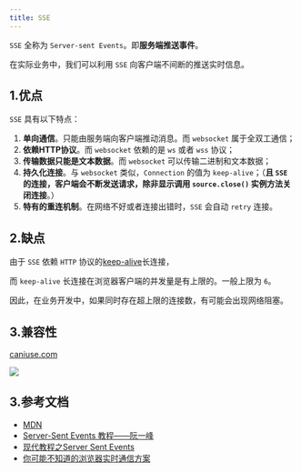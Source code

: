 ```yaml
---
title: SSE
---
```


`SSE` 全称为 `Server-sent Events`。即**服务端推送事件**。

在实际业务中，我们可以利用 `SSE` 向客户端不间断的推送实时信息。

## 1.优点

`SSE` 具有以下特点：

1. **单向通信**。只能由服务端向客户端推动消息。而 `websocket` 属于全双工通信；
2. **依赖HTTP协议**。而 `websocket` 依赖的是 `ws` 或者 `wss` 协议；
3. **传输数据只能是文本数据**。而 `websocket` 可以传输二进制和文本数据；
4. **持久化连接**。与 `websocket` 类似，`Connection` 的值为 `keep-alive`；（**且 `SSE` 的连接，客户端会不断发送请求，除非显示调用 `source.close()` 实例方法关闭连接**。）
5. **特有的重连机制**。在网络不好或者连接出错时，`SSE` 会自动 `retry` 连接。

## 2.缺点

由于 `SSE` 依赖 `HTTP` 协议的[keep-alive](https://en.wikipedia.org/wiki/HTTP_persistent_connection)长连接，

而 `keep-alive` 长连接在浏览器客户端的并发量是有上限的。一般上限为 `6`。

因此，在业务开发中，如果同时存在超上限的连接数，有可能会出现网络阻塞。

## 3.兼容性

[caniuse.com](https://caniuse.com/eventsource)

![](https://raw.githubusercontent.com/oneyoung19/vuepress-blog-img/Not-Count-Contribution/img/20240509163849.png)

## 3.参考文档

- [MDN](https://developer.mozilla.org/en-US/docs/Web/API/Server-sent_events)
- [Server-Sent Events 教程——阮一峰](https://www.ruanyifeng.com/blog/2017/05/server-sent_events.html)
- [现代教程之Server Sent Events](https://zh.javascript.info/server-sent-events)
- [你可能不知道的浏览器实时通信方案](https://segmentfault.com/a/1190000019697463)
